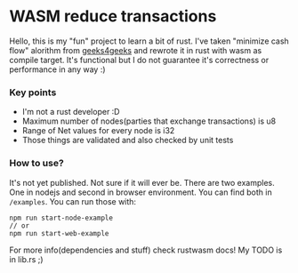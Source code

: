 # WASM reduce transactions
Hello,
this is my "fun" project to learn a bit of rust.
I've taken "minimize cash flow" alorithm from [geeks4geeks](https://www.geeksforgeeks.org/minimize-cash-flow-among-given-set-friends-borrowed-money/) and rewrote it in rust with wasm as compile target.
It's functional but I do not guarantee it's correctness or performance in any way :)

### Key points
- I'm not a rust developer :D
- Maximum number of nodes(parties that exchange transactions) is u8
- Range of Net values for every node is i32
- Those things are validated and also checked by unit tests

### How to use?
It's not yet published. Not sure if it will ever be.
There are two examples. One in nodejs and second in browser environment. You can find both in `/examples`.
You can run those with:
```
npm run start-node-example
// or
npm run start-web-example
```
For more info(dependencies and stuff) check rustwasm docs!
My TODO is in lib.rs ;)
